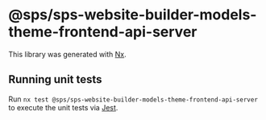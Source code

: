 # @sps/sps-website-builder-models-theme-frontend-api-server

This library was generated with [Nx](https://nx.dev).

## Running unit tests

Run `nx test @sps/sps-website-builder-models-theme-frontend-api-server` to execute the unit tests via [Jest](https://jestjs.io).
